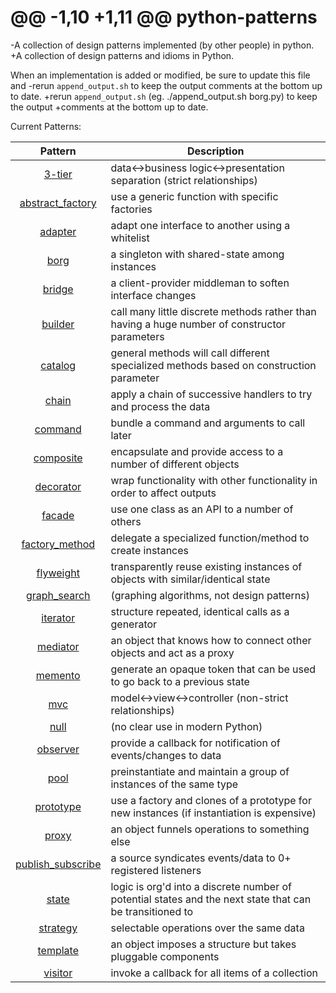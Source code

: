 @@ -1,10 +1,11 @@
 python-patterns
 ===============
 
-A collection of design patterns implemented (by other people) in python.
+A collection of design patterns and idioms in Python.
 
 When an implementation is added or modified, be sure to update this file and
-rerun `append_output.sh` to keep the output comments at the bottom up to date.
+rerun `append_output.sh` (eg. ./append_output.sh borg.py) to keep the output
+comments at the bottom up to date.
 
 Current Patterns:
 
 | Pattern | Description |
 |:-------:| ----------- |
 | [3-tier](3-tier.py) | data<->business logic<->presentation separation (strict relationships) |
 | [abstract_factory](abstract_factory.py) | use a generic function with specific factories |
 | [adapter](adapter.py) | adapt one interface to another using a whitelist |
 | [borg](borg.py) | a singleton with shared-state among instances |
 | [bridge](bridge.py) | a client-provider middleman to soften interface changes |
 | [builder](builder.py) | call many little discrete methods rather than having a huge number of constructor parameters |
 | [catalog](catalog.py) | general methods will call different specialized methods based on construction parameter |
 | [chain](chain.py) | apply a chain of successive handlers to try and process the data |
 | [command](command.py) | bundle a command and arguments to call later |
 | [composite](composite.py) | encapsulate and provide access to a number of different objects |
 | [decorator](decorator.py) | wrap functionality with other functionality in order to affect outputs |
 | [facade](facade.py) | use one class as an API to a number of others |
 | [factory_method](factory_method.py) | delegate a specialized function/method to create instances |
 | [flyweight](flyweight.py) | transparently reuse existing instances of objects with similar/identical state |
 | [graph_search](graph_search.py) | (graphing algorithms, not design patterns) |
 | [iterator](iterator.py) | structure repeated, identical calls as a generator |
 | [mediator](mediator.py) | an object that knows how to connect other objects and act as a proxy |
 | [memento](memento.py) | generate an opaque token that can be used to go back to a previous state |
 | [mvc](mvc.py) | model<->view<->controller (non-strict relationships) |
 | [null](null.py) | (no clear use in modern Python) |
 | [observer](observer.py) | provide a callback for notification of events/changes to data |
 | [pool](pool.py) | preinstantiate and maintain a group of instances of the same type |
 | [prototype](prototype.py) | use a factory and clones of a prototype for new instances (if instantiation is expensive) |
 | [proxy](proxy.py) | an object funnels operations to something else |
 | [publish_subscribe](publish_subscribe.py) | a source syndicates events/data to 0+ registered listeners |
 | [state](state.py) | logic is org'd into a discrete number of potential states and the next state that can be transitioned to |
 | [strategy](strategy.py) | selectable operations over the same data |
 | [template](template.py) | an object imposes a structure but takes pluggable components |
 | [visitor](visitor.py) | invoke a callback for all items of a collection |
